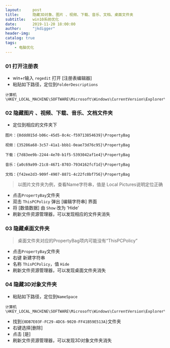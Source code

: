 ```yaml
---
layout:     post
title:      隐藏3D对象、图片 、视频、下载、音乐、文档、桌面文件夹
subtitle:   win10系统优化
date:       2019-11-20 18:00:00
author:     "jkdigger"
header-img: 
catalog: true
tags:
    - 电脑优化
---
```




### 01 打开注册表

- win+r输入 `regedit` 打开 [注册表编辑器]
- 粘贴如下路径，定位到`FolderDescriptions`

```
计算机\HKEY_LOCAL_MACHINE\SOFTWARE\Microsoft\Windows\CurrentVersion\Explorer\FolderDescriptions
```

### 02 隐藏图片 、视频、下载、音乐、文档文件夹

- 定位到相应的文件夹下

```
图片：{0ddd015d-b06c-45d5-8c4c-f59713854639}\PropertyBag

视频：{35286a68-3c57-41a1-bbb1-0eae73d76c95}\PropertyBag

下载：{7d83ee9b-2244-4e70-b1f5-5393042af1e4}\PropertyBag

音乐：{a0c69a99-21c8-4671-8703-7934162fcf1d}\PropertyBag

文档：{f42ee2d3-909f-4907-8871-4c22fc0bf756}\PropertyBag
```

> 以图片文件夹为例，查看Name字符串，值是 Local Pictures说明定位正确

- 点击`PropertyBay`文件夹 
- 双击 `ThisPCPolicy` 弹出 [编辑字符串] 界面
- 将 [数值数据] 由  `Show` 改为 'Hide'
- 刷新文件资源管理器，可以发现相应的文件夹消失

### 03 隐藏桌面文件夹

>  桌面文件夹对应的PropertyBag项内可能没有“ThisPCPolicy”

- 点击`PropertyBay`文件夹 
- 右键 新建字符串
- 名称 `ThisPCPolicy`，值 `Hide`
- 刷新文件资源管理器，可以发现桌面文件夹消失

### 04 隐藏3D对象文件夹

- 粘贴如下路径，定位到`NameSpace`

```
计算机\HKEY_LOCAL_MACHINE\SOFTWARE\Microsoft\Windows\CurrentVersion\Explorer\MyComputer\NameSpace
```

- 找到`{0DB7E03F-FC29-4DC6-9020-FF41B59E513A}`文件夹
- 右键选择[删除]
- 点击 [是]
- 刷新文件资源管理器，可以发现3D对象文件夹消失